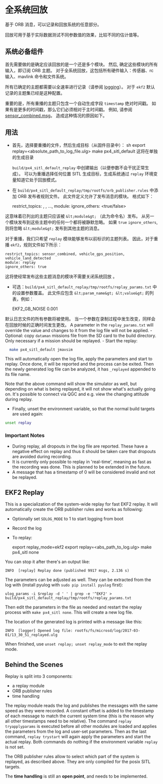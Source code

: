 # 全系统回放

基于 ORB 消息，可以记录和回放系统的任意部分。

回放可用于基于实际数据测试不同参数值的效果，比较不同的估计值等。

## 系统必备组件

首先需要做的是确定应该回放的是一个还是多个模块。 然后, 确定这些模块的所有输入，即订阅 ORB 主题。 对于全系统回放，这包括所有硬件输入：传感器、rc 输入、mavlink 命令和文件系统。

所有已确定的主题都需要以全速率进行记录（请参阅 [logging](../log/logging.md)）。 对于 `ekf2` 默认记录的主题集已经是这种配置。

重要的是，所有重播的主题只包含一个自动生成字段 `timestamp` 绝对时间戳。 如果有是更多的时间戳，那么它们必须相对于主时间戳。 例如, 请参阅 [sensor_combined.msg](https://github.com/PX4/Firmware/blob/master/msg/sensor_combined.msg)。 造成这种情况的原因如下。

## 用法

- 首先，选择要重播的文件，然后生成目标（从固件目录中）： 
        sh
        export replay=<absolute_path_to_log_file.ulg>
        make px4_sitl_default 这将在单独的生成目录 
    
    `build/px4_sitl_default_replay` 中创建输出（以便参数不会干扰正常生成）。 可以为重播选择任何位置 SITL 生成目标，生成系统通过 `replay` 环境变量知道它处于回放模式。
- 在 `build/px4_sitl_default_replay/tmp/rootfs/orb_publisher.rules` 中添加 ORB 发布者规则文件。 此文件定义允许了发布消息的模块。 格式如下：

    restrict_topics: <topic1>, <topic2>, ..., <topicN>
    module: <module>
    ignore_others: <true/false>
    

这意味着已列出的主题只应该被 `&lt;module&gt;` （此为命令名）发布。 从另一个模块发布到这些主题中的任何一个都将被静默忽略。 如果 `true` `ignore_others`, 则将忽略 `&lt;module&gt;` 发布到其他主题的消息。

对于重播，我们只希望 `replay` 模块能够发布以前标识的主题列表。 因此，对于重播 `ekf2`，规则文件如下所示：

    restrict_topics: sensor_combined, vehicle_gps_position, vehicle_land_detected
    module: replay
    ignore_others: true
    

这将使经常发布这些主题消息的模块不需要关闭系统回放 。

- 可选：`build/px4_sitl_default_replay/tmp/rootfs/replay_params.txt` 中的设置参数覆盖。 此文件应包含 ` &lt;param_name&gt; &lt;value&gt; ` 的列表，例如：

    EKF2_GB_NOISE 0.001
    

默认日志文件的所有参数将被使用。 当一个参数在录制过程中发生改变，同样会在回放时候的正确时间发生更改。 A parameter in the `replay_params.txt` will override the value and changes to it from the log file will not be applied. - Optional: copy `dataman` missions file from the SD card to the build directory. Only necessary if a mission should be replayed. - Start the replay:

```sh
  make px4_sitl_default jmavsim
```

This will automatically open the log file, apply the parameters and start to replay. Once done, it will be reported and the process can be exited. Then the newly generated log file can be analyzed, it has `_replayed` appended to its file name.

Note that the above command will show the simulator as well, but depending on what is being replayed, it will not show what's actually going on. It's possible to connect via QGC and e.g. view the changing attitude during replay.

- Finally, unset the environment variable, so that the normal build targets are used again:

```sh
unset replay
```

### Important Notes

- During replay, all dropouts in the log file are reported. These have a negative effect on replay and thus it should be taken care that dropouts are avoided during recording.
- It is currently only possible to replay in 'real-time', meaning as fast as the recording was done. This is planned to be extended in the future.
- A message that has a timestamp of 0 will be considered invalid and not be replayed.

## EKF2 Replay

This is a specialization of the system-wide replay for fast EKF2 replay. It will automatically create the ORB publisher rules and works as following:

- Optionally set `SDLOG_MODE` to 1 to start logging from boot
- Record the log
- To replay:

    export replay_mode=ekf2
    export replay=<abs_path_to_log.ulg>
    make px4_sitl none
    

You can stop it after there's an output like:

    INFO  [replay] Replay done (published 9917 msgs, 2.136 s)
    

The parameters can be adjusted as well. They can be extracted from the log with \(install pyulog with `sudo pip install pyulog` first\):

    ulog_params -i $replay -d ' ' | grep -e '^EKF2' > build/px4_sitl_default_replay/tmp/rootfs/replay_params.txt
    

Then edit the parameters in the file as needed and restart the replay process with `make px4_sitl none`. This will create a new log file.

The location of the generated log is printed with a message like this:

    INFO  [logger] Opened log file: rootfs/fs/microsd/log/2017-03-01/13_30_51_replayed.ulg
    

When finished, use `unset replay; unset replay_mode` to exit the replay mode.

## Behind the Scenes

Replay is split into 3 components:

- a replay module
- ORB publisher rules
- time handling

The replay module reads the log and publishes the messages with the same speed as they were recorded. A constant offset is added to the timestamp of each message to match the current system time (this is the reason why all other timestamps need to be relative). The command `replay tryapplyparams` is executed before all other modules are loaded and applies the parameters from the log and user-set parameters. Then as the last command, `replay trystart` will again apply the parameters and start the actual replay. Both commands do nothing if the environment variable `replay` is not set.

The ORB publisher rules allow to select which part of the system is replayed, as described above. They are only compiled for the posix SITL targets.

The **time handling** is still an **open point**, and needs to be implemented.